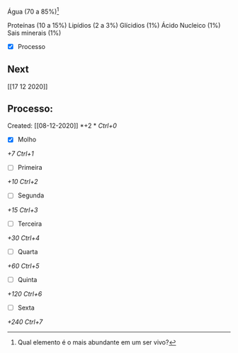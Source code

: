 Água (70 a 85%)[^280087]

[^280087]: Qual elemento é o mais abundante em um ser vivo?

Proteínas (10 a 15%)
Lipídios (2 a 3%)
Glícidios (1%)
Ácido Nucleico (1%)
Sais minerais (1%)

- [x] Processo 

## Next
[[17 12 2020]]
## Processo:
Created: [[08-12-2020]]
*+2 *  *Ctrl+0*
- [x] Molho  

*+7*  *Ctrl+1*

- [ ] Primeira 

*+10*  *Ctrl+2*

- [ ] Segunda

*+15*  *Ctrl+3*

- [ ] Terceira 

*+30*  *Ctrl+4*

- [ ] Quarta 

*+60*  *Ctrl+5*

- [ ] Quinta 

*+120*  *Ctrl+6*

- [ ] Sexta 

*+240*  *Ctrl+7*
